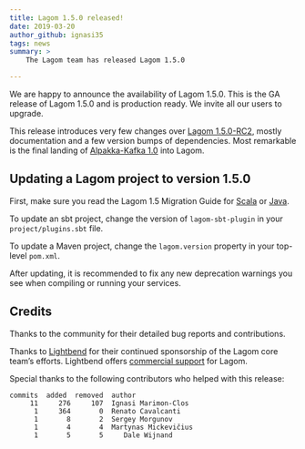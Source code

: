 ```yaml
---
title: Lagom 1.5.0 released!
date: 2019-03-20
author_github: ignasi35
tags: news
summary: >
    The Lagom team has released Lagom 1.5.0

---
```


We are happy to announce the availability of Lagom 1.5.0. This is the GA release of Lagom 1.5.0 and is production ready. We invite all our users to upgrade.

This release introduces very few changes over [Lagom 1.5.0-RC2](https://www.lagomframework.com/blog/lagom-1-5-0-RC2.html), mostly documentation and a few version bumps of dependencies. Most remarkable is the final landing of [Alpakka-Kafka 1.0](https://akka.io/blog/news/2019/03/07/alpakka-kafka-1.0.1-released) into Lagom.

## Updating a Lagom project to version 1.5.0

First, make sure you read the Lagom 1.5 Migration Guide for [Scala](https://www.lagomframework.com/documentation/latest/scala/Migration15.html) or [Java](https://www.lagomframework.com/documentation/latest/java/Migration15.html).

To update an sbt project, change the version of `lagom-sbt-plugin` in your `project/plugins.sbt` file.

To update a Maven project, change the `lagom.version` property in your top-level `pom.xml`.

After updating, it is recommended to fix any new deprecation warnings you see when compiling or running your services.

## Credits

Thanks to the community for their detailed bug reports and contributions.

Thanks to [Lightbend](https://www.lightbend.com/) for their continued sponsorship of the Lagom core team’s efforts. Lightbend offers [commercial support](https://www.lightbend.com/subscription) for Lagom.

Special thanks to the following contributors who helped with this release:

```
commits  added  removed  author    
     11     276     107  Ignasi Marimon-Clos
      1     364       0  Renato Cavalcanti
      1       8       2  Sergey Morgunov
      1       4       4  Martynas Mickevičius
      1       5       5  	Dale Wijnand
```

